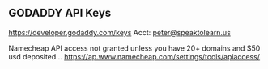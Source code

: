 ## GODADDY API Keys

https://developer.godaddy.com/keys
Acct: peter@speaktolearn.us

Namecheap API access not granted unless you have 20+ domains and $50 usd deposited...
https://ap.www.namecheap.com/settings/tools/apiaccess/
